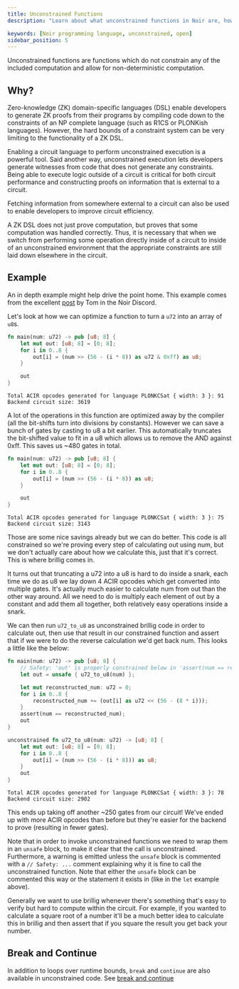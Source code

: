 ```yaml
---
title: Unconstrained Functions
description: "Learn about what unconstrained functions in Noir are, how to use them and when you'd want to."

keywords: [Noir programming language, unconstrained, open]
sidebar_position: 5
---
```


Unconstrained functions are functions which do not constrain any of the included computation and allow for non-deterministic computation.

## Why?

Zero-knowledge (ZK) domain-specific languages (DSL) enable developers to generate ZK proofs from their programs by compiling code down to the constraints of an NP complete language (such as R1CS or PLONKish languages). However, the hard bounds of a constraint system can be very limiting to the functionality of a ZK DSL.

Enabling a circuit language to perform unconstrained execution is a powerful tool. Said another way, unconstrained execution lets developers generate witnesses from code that does not generate any constraints. Being able to execute logic outside of a circuit is critical for both circuit performance and constructing proofs on information that is external to a circuit.

Fetching information from somewhere external to a circuit can also be used to enable developers to improve circuit efficiency.

A ZK DSL does not just prove computation, but proves that some computation was handled correctly. Thus, it is necessary that when we switch from performing some operation directly inside of a circuit to inside of an unconstrained environment that the appropriate constraints are still laid down elsewhere in the circuit.

## Example

An in depth example might help drive the point home. This example comes from the excellent [post](https://discord.com/channels/1113924620781883405/1124022445054111926/1128747641853972590) by Tom in the Noir Discord.

Let's look at how we can optimize a function to turn a `u72` into an array of `u8`s.

```rust
fn main(num: u72) -> pub [u8; 8] {
    let mut out: [u8; 8] = [0; 8];
    for i in 0..8 {
        out[i] = (num >> (56 - (i * 8)) as u72 & 0xff) as u8;
    }

    out
}
```

```
Total ACIR opcodes generated for language PLONKCSat { width: 3 }: 91
Backend circuit size: 3619
```

A lot of the operations in this function are optimized away by the compiler (all the bit-shifts turn into divisions by constants). However we can save a bunch of gates by casting to u8 a bit earlier. This automatically truncates the bit-shifted value to fit in a u8 which allows us to remove the AND against 0xff. This saves us ~480 gates in total.

```rust
fn main(num: u72) -> pub [u8; 8] {
    let mut out: [u8; 8] = [0; 8];
    for i in 0..8 {
        out[i] = (num >> (56 - (i * 8)) as u8;
    }

    out
}
```

```
Total ACIR opcodes generated for language PLONKCSat { width: 3 }: 75
Backend circuit size: 3143
```

Those are some nice savings already but we can do better. This code is all constrained so we're proving every step of calculating out using num, but we don't actually care about how we calculate this, just that it's correct. This is where brillig comes in.

It turns out that truncating a u72 into a u8 is hard to do inside a snark, each time we do as u8 we lay down 4 ACIR opcodes which get converted into multiple gates. It's actually much easier to calculate num from out than the other way around. All we need to do is multiply each element of out by a constant and add them all together, both relatively easy operations inside a snark.

We can then run `u72_to_u8` as unconstrained brillig code in order to calculate out, then use that result in our constrained function and assert that if we were to do the reverse calculation we'd get back num. This looks a little like the below:

```rust
fn main(num: u72) -> pub [u8; 8] {
    // Safety: 'out' is properly constrained below in 'assert(num == reconstructed_num);'
    let out = unsafe { u72_to_u8(num) };

    let mut reconstructed_num: u72 = 0;
    for i in 0..8 {
        reconstructed_num += (out[i] as u72 << (56 - (8 * i)));
    }
    assert(num == reconstructed_num);
    out
}

unconstrained fn u72_to_u8(num: u72) -> [u8; 8] {
    let mut out: [u8; 8] = [0; 8];
    for i in 0..8 {
        out[i] = (num >> (56 - (i * 8))) as u8;
    }
    out
}
```

```
Total ACIR opcodes generated for language PLONKCSat { width: 3 }: 78
Backend circuit size: 2902
```

This ends up taking off another ~250 gates from our circuit! We've ended up with more ACIR opcodes than before but they're easier for the backend to prove (resulting in fewer gates).

Note that in order to invoke unconstrained functions we need to wrap them in an `unsafe` block,
to make it clear that the call is unconstrained.
Furthermore, a warning is emitted unless the `unsafe` block is commented with a `// Safety: ...` comment explaining why it is fine to call the unconstrained function. Note that either the `unsafe` block can be commented this way or the statement it exists in (like in the `let` example above).

Generally we want to use brillig whenever there's something that's easy to verify but hard to compute within the circuit. For example, if you wanted to calculate a square root of a number it'll be a much better idea to calculate this in brillig and then assert that if you square the result you get back your number.

## Break and Continue

In addition to loops over runtime bounds, `break` and `continue` are also available in unconstrained code. See [break and continue](../concepts/control_flow.md#break-and-continue)
